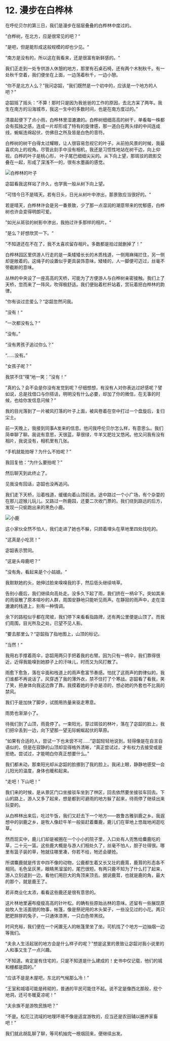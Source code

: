 # 12. 漫步在白桦林

在呼伦贝尔的第三日，我们是漫步在层层叠叠的白桦林中度过的。

”白桦树，在北方，应是很常见的吧？“

”是吧，但是能形成这般规模的却也少见。“

”南方是没有的，所以这在我看来，还是很富有新鲜感的。“

我们正走到一处专供游人休憩的地方，那里有石桌石椅，还有两个木制秋千。有一处秋千空着，我们便坐在上面，一边荡着秋千，一边小憩。

“你不是北方人么？”我问宓韶，“我们既然是一个初中的，应该是一个地方的人吧？”

宓韶摇了摇头：“不算！那时只是因为我爸爸的工作的原因，去北方呆了两年。我生在南方的沿海城市，我这一生中的多数时间，也是在南方度过的。”

清晨起便下了点小雨，白桦林里湿漉漉的。白桦树细细高高的树干，单看每一株都会有孤独之感，连成一片却形成了特有的旋律感，那一道白在两头绿的中间连成线，蜿蜒连绵起伏，仿佛目之所及皆是白色的音符。

白桦树的树干白得太过耀眼，让人很容易忽视它的叶子。从前拍风景的时候，我最喜欢向上的视角。尽管此刻手中没有相机，我还是习惯性地站在树干边，向上仰视。白桦的叶子是桃心形， 叶子尾巴细细尖尖的。从下向上望，那斑驳的疏影交叠在一起，形成了深浅不一的，很有水墨画的感觉。

![白桦林的叶子](/img/hulunbeier/leaf.jpg)

宓韶看我这样站了许久，也学我一般从树下向上望。

”可惜今日不是晴天。若有日头，日光从树叶中渗出，那景致应当很好的。“

若是晴天，白桦林许会是另一番景致，少了那一点湿润的潮意带来的忧郁感，白桦树也许会变得明朗可爱。

”如光从斑驳的树影中渗出，我拍过许多那样的相片。“

”是么？好想欣赏一下。“

”不知道还在不在了，我不太喜欢留存相片。多数都是拍过就删掉了！“

白桦林园区里供游人行走的是一条矮矮长长的木质栈道，一侧用麻绳拦住，另一侧却是敞着的。这绳子的设置似乎更具装饰意味，矮矮的，人一脚便可迈过，丝毫不带截断的意味。

丛林的中央设了一座高高的天桥，可能为了方便游人与白桦树亲密接触。我们上了天桥，忽而来了一阵风，吹得极舒适。我们便贴着栏杆站着，赏玩着把白桦林的韵律。

”你有谈过恋爱么？“宓韶忽然问我。

”没有！“

”一次都没有么？“

”没有。”

“没有男孩子追过你么？”

“……没有。”

”女孩子呢？“

我禁不住”噗“地一笑：”没有！“

”真的么？会不会是你没有发觉到呢？仔细想想，有没有人对你表达过好感呢？譬如说，总是找借口与你搭话，明明没有什么必要，却加了你的微信，在无事的时候，也给你发信息问候？”

我的目光落到了一片被风打落的叶子上面，被风卷着在空中打过一个盘旋后，复归尘土。

前一天晚上，我接到同事A发来的信息。他问我呼伦贝尔怎么样，有意思么。我们简单聊了聊。我说有意思，天很蓝，草很绿，牛羊又肥壮又悠闲。他又问我有没有相片，我说没有，相机里有几张。

“手机就能拍呀？为什么不拍呢？”

我回复他：“为什么要拍呢？”

然后聊天到此终止了。

见我没有回话，宓韶也没再追问。

我们走下天桥，沿着栈道，缓缓向着山顶前进。途中路过一个小广场，有个杂耍的在那儿逗猴儿玩儿。又路过一所鹿园，还要二次收门票的。我们绕到路远的后方，发现一只偷跑出来的黑色小鹿。

![小鹿](/img/hulunbeier/dear.jpg)

这小家伙全然不怕人，我们走进了她也不躲，只顾着埋头在草地里四处找吃的。

“这真是小吃货！”

宓韶表示赞同。

”这是头母鹿吧？“

”没有角，看起来是个小姑娘。“

我默默她的头，她伸过脸来嗅嗅我的手，然后低头继续啃草。

告别小鹿后，我们继续向高处走。没多久下起了雨，我们挤在一柄伞下。突如其来的雨驱散了原本喧吵的人群，周围安静地只能听见雨声。在静寂的雨声中，走在湿漉漉的栈道上，别有一种情调。

余下的路程似乎都在爬坡，我们停下来看看指路牌，还有两公里便是山顶了。而我们周围，目光所及之处，已望不见人影。

”要去那里么？“宓韶指了指地图上，山顶的标记。

”当然！“

我用右手撑着雨伞，宓韶用两只手把着我的右臂。因为只有一柄伞，我们靠得很近，近得我能嗅到她脖子上的汗味儿，时而又为风打散了。

雨愈下愈急，落在伞面和栈道上的雨声愈富节奏感。怕扰了这雨声的韵律似的，我们谁都不再说话了。风穿透了我的薄外衣，禁不住打了个寒战。宓韶看了看我，笑了笑，把身体向我这边靠了靠。我摸着她的手亦是凉的，想必她的外套也不比我的禁风。

我们于是加快了脚步，试图用热量来驱走寒意。

雨势也渐渐小了。

待我们到了山顶，雨竟停了。一束阳光，穿过斑驳的林叶，落在了宓韶的脸上。我们把伞丢到一边，向下望那一望无际蜿蜒起伏的草原。

”如果有合适的人，尝试一下也未尝不可……”宓韶轻轻地说到，轻得像是在自言自语似的，但是在寂静的山顶却显得格外清晰，“真正尝试过，才有权力去接受或是拒绝。尝试过，才能明白你真正想要什么。”

我们都未动，那束阳光却从宓韶的脸挪到了我的脸上。我闭上眼，静静地感受一会儿阳光的温度，身体也暖和起来。

“走吧！下山吧！”

我们来的时候，是从景区门口坐接驳车坐到了林区，回去依然要坐接驳车回去。下山的路上，游人又多了起来，想是都到可避雨的地方躲了起来，待雨停了继续出来玩耍的。

从白桦林出来后，吃过午饭，我们又赶去下一个地方——敖鲁古雅驯鹿之乡。我遐想中的驯鹿之乡，是牧人像赶牛羊一般驱赶着麋鹿，鹿儿们在草地上悠哉地闲逛吃草。

然而现实中，鹿儿们却是被圈在一个小小的院子里，入口处有人兜售给麋鹿吃的草，二十元一篮。这些鹿大概是与游人们相处久了，丝毫不怕人，胆子壮得很。哪里有篮子装的草，牠就往哪里凑，你若不给，牠还会硬抢。

所谓麋鹿就是传言中四不像的动物，公鹿都生着又长又壮的鹿茸，鹿茸的形态各不相同。毛色呈灰黑，眼睛黑溜溜的，尾巴很短。有两只鹿不知为了什么打了起来，游人立刻退到一边，看他们用巨大的角顶来顶去。据说鹿茸，也就是鹿的角，最大的那个，就是鹿王了。

若非商业化太浓，看看这些鹿还是很有意思的。

这片林地里遍布瘦瘦高高的针叶松，的确有些原始丛林的意味。还留有一些展现原始牧人生活面貌的物事，帐篷，像是祭祀用的木头架子，一些没见过的小花。两只肥肥胖胖的兔子，一只通体漆黑，一只白色带黑纹。

时间充裕，我们便在一个闲置无人的帐篷里坐了坐。司机找了个地方一边抽烟一边等我们。

“夫余人生活起居的地方会是什么样子的呢？”想是这里的景致让宓韶对我小说里的人和事又生了一点兴趣。

“不知道。肯定是有住宅的，只是不知道是什么建成的！史书中仅记载，他们的城和栅都是圆的。”

“应该不是是木屋吧，东北的气候那么冷！”

“王室和城墙可能是砖砌的，普通的平民可能住不起。说不定是像西北那般，挖个地洞，还可冬暖夏凉呢！”

“夫余族不是游牧民族吧？”

“不是。松花江流域的地理环境不像是适宜游牧的，应当还是农田辅以圈养家畜吧！”

我们就此胡乱聊了聊，等司机抽完一根烟回来，便继续出发。

